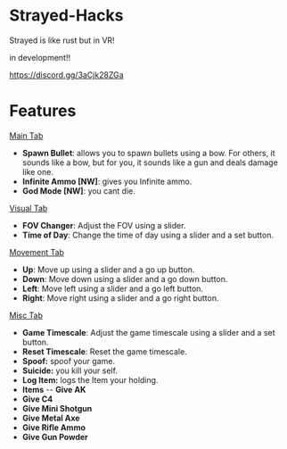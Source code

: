 # Strayed-Hacks
Strayed is like rust but in VR!

in development!!

https://discord.gg/3aCjk28ZGa


# Features


[Main Tab](<https://raw.githubusercontent.com/official-notfishvr/Strayed-Hacks/main/Pics/Main.png>)

- **Spawn Bullet**: allows you to spawn bullets using a bow. For others, it sounds like a bow, but for you, it sounds like a gun and deals damage like one.
- **Infinite Ammo [NW]**: gives you Infinite ammo.
- **God Mode [NW]**: you cant die.

[Visual Tab](<https://raw.githubusercontent.com/official-notfishvr/Strayed-Hacks/main/Pics/Visual.png>)

- **FOV Changer**: Adjust the FOV using a slider.
- **Time of Day**: Change the time of day using a slider and a set button.

[Movement Tab](<https://raw.githubusercontent.com/official-notfishvr/Strayed-Hacks/main/Pics/Movement.png>)

- **Up**: Move up using a slider and a go up button.
- **Down**: Move down using a slider and a go down button.
- **Left**: Move left using a slider and a go left button.
- **Right**: Move right using a slider and a go right button.

[Misc Tab](<https://raw.githubusercontent.com/official-notfishvr/Strayed-Hacks/main/Pics/Misc.png>)

- **Game Timescale**: Adjust the game timescale using a slider and a set button.
- **Reset Timescale**: Reset the game timescale.
- **Spoof:** spoof your game.
- **Suicide:** you kill your self.
- **Log Item:** logs the Item your holding.
- **Items** 
 -- **Give AK** 
 - **Give C4** 
 - **Give Mini Shotgun** 
 - **Give Metal Axe** 
 - **Give Rifle Ammo**
 - **Give Gun Powder**
